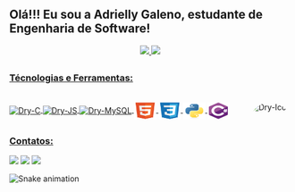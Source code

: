 ## Olá!!! Eu sou a Adrielly Galeno, estudante de Engenharia de Software!
<div align="center">
  <a href="https://github.com/drykette">
  <img height="160em" src="https://github-readme-stats.vercel.app/api?username=drykette&show_icons=true&theme=dracula&include_all_commits=true&count_private=true"/>
  <img height="160em" src="https://github-readme-stats.vercel.app/api/top-langs/?username=drykette&layout=compact&langs_count=7&theme=dracula"/>
</div>

##
### Técnologias e Ferramentas:


<div style="display: inline_block"><br>
  <img align="center" alt="Dry-C" height="30" width="40" src="https://cdn.jsdelivr.net/gh/devicons/devicon/icons/c/c-original.svg" />
  <img align="center" alt="Dry-JS" height="30" width="40" src="https://cdn.jsdelivr.net/gh/devicons/devicon/icons/javascript/javascript-original.svg" />
  <img align="center" alt="Dry-MySQL" height="30" width="40" src="https://cdn.jsdelivr.net/gh/devicons/devicon/icons/mysql/mysql-original-wordmark.svg" />
  <img align="center" alt="Dry-HTML" height="30" width="40" src="https://raw.githubusercontent.com/devicons/devicon/master/icons/html5/html5-original.svg">
  <img align="center" alt="Dry-CSS" height="30" width="40" src="https://raw.githubusercontent.com/devicons/devicon/master/icons/css3/css3-original.svg">
  <img align="center" alt="Dry-Python" height="30" width="40" src="https://raw.githubusercontent.com/devicons/devicon/master/icons/python/python-original.svg">
  <img align="center" alt="Dry-Csharp" height="30" width="40" src="https://raw.githubusercontent.com/devicons/devicon/master/icons/csharp/csharp-original.svg">
  <img align="right" alt="Dry-Icon" height="200" style="border-radius:50px;" src="https://user-images.githubusercontent.com/23423067/178582003-a9c2cf8f-e68f-40d3-9577-0b6bc99a3461.png">
</div>

##
### Contatos:

<div> 
  
  <a href="https://instagram.com/drykette" target="_blank"><img src="https://img.shields.io/badge/-Instagram-%23E4405F?style=for-the-badge&logo=instagram&logoColor=white" target="_blank"></a>
  <a href = "mailto:adrielly.dev@gmail.com"><img src="https://img.shields.io/badge/-Gmail-%23333?style=for-the-badge&logo=gmail&logoColor=white" target="_blank"></a>
  <a href="https://www.linkedin.com/in/adriellygaleno" target="_blank"><img src="https://img.shields.io/badge/-LinkedIn-%230077B5?style=for-the-badge&logo=linkedin&logoColor=white" target="_blank"></a> 
 
  ![Snake animation](https://github.com/drykette/drykette/blob/output/github-contribution-grid-snake.svg)
 
</div>
